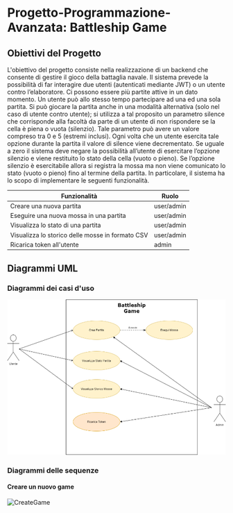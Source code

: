 # Progetto-Programmazione-Avanzata: Battleship Game
## Obiettivi del Progetto
L'obiettivo del progetto consiste nella realizzazione di un backend che consente di gestire il gioco della battaglia navale. Il sistema prevede la possibilità di far interagire due utenti (autenticati mediante JWT) o un utente contro l’elaboratore. Ci possono essere più partite attive in un dato momento. Un utente può allo stesso tempo partecipare ad una ed una sola partita. Si può giocare la partita anche in una modalità alternativa (solo nel caso di utente contro utente); si utilizza a tal proposito un parametro silence che corrisponde alla facoltà da parte di un utente di non rispondere se la cella è piena o vuota (silenzio). Tale parametro può avere un valore compreso tra 0 e 5 (estremi inclusi). Ogni volta che un utente esercita tale opzione durante la partita il valore di silence viene decrementato. Se uguale a zero il sistema deve negare la possibilità all’utente di esercitare l’opzione silenzio e viene restituito lo stato della cella (vuoto o pieno). Se l’opzione silenzio è esercitabile allora si registra la mossa ma non viene comunicato lo stato (vuoto o pieno) fino al termine della partita.
In particolare, il sistema ha lo scopo di implementare le seguenti funzionalità.

|     Funzionalità  | Ruolo |
| ------------- | ------------- |
| Creare una nuova partita  | user/admin |
| Eseguire una nuova mossa in una partita  |  user/admin |
| Visualizza lo stato di una partita  | user/admin |
| Visualizza lo storico delle mosse in formato CSV | user/admin  |
| Ricarica token all'utente  | admin  |

## Diagrammi UML
### Diagrammi dei casi d'uso
![use_case_diagram](images/UseCases.png)
### Diagrammi delle sequenze
#### Creare un nuovo game
![CreateGame](images/1.CreateGamea.png)
